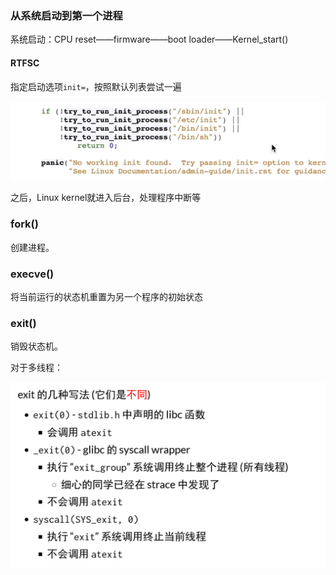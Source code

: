 ### 从系统启动到第一个进程

系统启动：CPU reset——firmware——boot loader——Kernel_start()

#### RTFSC

指定启动选项`init=`，按照默认列表尝试一遍

![image-20230201220534601](imags/image-20230201220534601.png)

之后，Linux kernel就进入后台，处理程序中断等



### fork()

创建进程。



### execve()

将当前运行的状态机重置为另一个程序的初始状态

### exit()

销毁状态机。

对于多线程：

![image-20230202111320644](imags/image-20230202111320644.png)